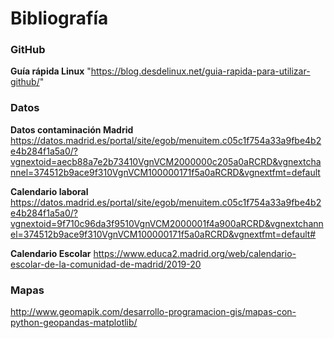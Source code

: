 # Bibliografía
### GitHub
**Guía rápida Linux**
"https://blog.desdelinux.net/guia-rapida-para-utilizar-github/"

### Datos
**Datos contaminación Madrid**
https://datos.madrid.es/portal/site/egob/menuitem.c05c1f754a33a9fbe4b2e4b284f1a5a0/?vgnextoid=aecb88a7e2b73410VgnVCM2000000c205a0aRCRD&vgnextchannel=374512b9ace9f310VgnVCM100000171f5a0aRCRD&vgnextfmt=default

**Calendario laboral**
https://datos.madrid.es/portal/site/egob/menuitem.c05c1f754a33a9fbe4b2e4b284f1a5a0/?vgnextoid=9f710c96da3f9510VgnVCM2000001f4a900aRCRD&vgnextchannel=374512b9ace9f310VgnVCM100000171f5a0aRCRD&vgnextfmt=default#

**Calendario Escolar**
https://www.educa2.madrid.org/web/calendario-escolar-de-la-comunidad-de-madrid/2019-20

### Mapas
http://www.geomapik.com/desarrollo-programacion-gis/mapas-con-python-geopandas-matplotlib/
